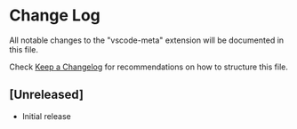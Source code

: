 # Change Log

All notable changes to the "vscode-meta" extension will be documented in this file.

Check [Keep a Changelog](http://keepachangelog.com/) for recommendations on how to structure this file.

## [Unreleased]

- Initial release